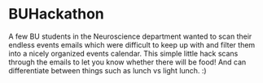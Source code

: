 BUHackathon
===========
A few BU students in the Neuroscience department wanted to scan their endless events emails which were difficult to keep up with and filter them into a nicely organized events calendar. This simple little hack scans through the emails to let you know whether there will be food! And can differentiate between things such as lunch vs light lunch. :)
